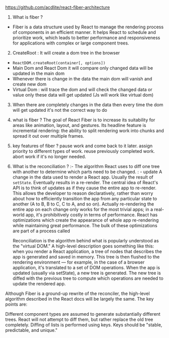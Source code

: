 https://github.com/acdlite/react-fiber-architecture

1. What is fiber ?

- Fiber is a data structure used by React to manage the rendering process of components in an
  efficient manner. It helps React to schedule and prioritize work, which leads to better performance
  and responsiveness for applications with complex or large component trees.

2. CreateRoot : It will create a dom tree in the browser

- `ReactDOM.createRoot(container[, options])`
- Main Dom and React Dom it will compare only changed data will be updated in the main dom
- Whenever there is change in the data the main dom will vanish and create new dom
- Virtual Dom : will trace the dom and will check the changed data or value only these data will get updated (Js will work like virtual dom)

3. When there are completely changes in the data then every time the dom will get updated it's not the correct way to do

4. what is fiber ?
   The goal of React Fiber is to increase its suitability for areas like animation, layout, and gestures. Its headline feature is incremental rendering: the ability to split rendering work into chunks and spread it out over multiple frames.

5. key features of fiber ?
   pause work and come back to it later.
   assign priority to different types of work.
   reuse previously completed work.
   abort work if it's no longer needed.

6. What is the reconciliation ?
   :- The algorithm React uses to diff one tree with another to determine which parts need to be changed.
   : - update
   A change in the data used to render a React app. Usually the result of `setState`. Eventually results in a re-render.
   The central idea of React's API is to think of updates as if they cause the entire app to re-render. This allows the developer to reason declaratively, rather than worry about how to efficiently transition the app from any particular state to another (A to B, B to C, C to A, and so on).
   Actually re-rendering the entire app on each change only works for the most trivial apps; in a real-world app, it's prohibitively costly in terms of performance. React has optimizations which create the appearance of whole app re-rendering while maintaining great performance. The bulk of these optimizations are part of a process called

   Reconciliation is the algorithm behind what is popularly understood as the "virtual DOM." A high-level description goes something like this: when you render a React application, a tree of nodes that describes the app is generated and saved in memory. This tree is then flushed to the rendering environment — for example, in the case of a browser application, it's translated to a set of DOM operations. When the app is updated (usually via setState), a new tree is generated. The new tree is diffed with the previous tree to compute which operations are needed to update the rendered app.

Although Fiber is a ground-up rewrite of the reconciler, the high-level algorithm described in the React docs will be largely the same. The key points are:

Different component types are assumed to generate substantially different trees. React will not attempt to diff them, but rather replace the old tree completely.
Diffing of lists is performed using keys. Keys should be "stable, predictable, and unique."
